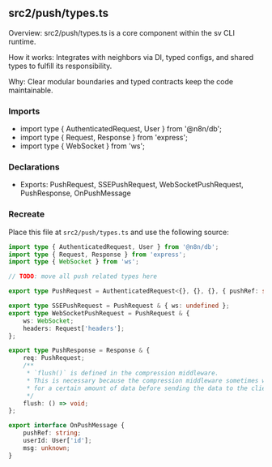 ## src2/push/types.ts

Overview: src2/push/types.ts is a core component within the sv CLI runtime.

How it works: Integrates with neighbors via DI, typed configs, and shared types to fulfill its responsibility.

Why: Clear modular boundaries and typed contracts keep the code maintainable.

### Imports

- import type { AuthenticatedRequest, User } from '@n8n/db';
- import type { Request, Response } from 'express';
- import type { WebSocket } from 'ws';

### Declarations

- Exports: PushRequest, SSEPushRequest, WebSocketPushRequest, PushResponse, OnPushMessage

### Recreate

Place this file at `src2/push/types.ts` and use the following source:

```ts
import type { AuthenticatedRequest, User } from '@n8n/db';
import type { Request, Response } from 'express';
import type { WebSocket } from 'ws';

// TODO: move all push related types here

export type PushRequest = AuthenticatedRequest<{}, {}, {}, { pushRef: string }>;

export type SSEPushRequest = PushRequest & { ws: undefined };
export type WebSocketPushRequest = PushRequest & {
	ws: WebSocket;
	headers: Request['headers'];
};

export type PushResponse = Response & {
	req: PushRequest;
	/**
	 * `flush()` is defined in the compression middleware.
	 * This is necessary because the compression middleware sometimes waits
	 * for a certain amount of data before sending the data to the client
	 */
	flush: () => void;
};

export interface OnPushMessage {
	pushRef: string;
	userId: User['id'];
	msg: unknown;
}

```
